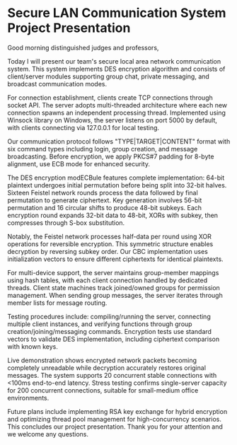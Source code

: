 # Secure LAN Communication System Project Presentation

Good morning distinguished judges and professors, 

Today I will present our team's secure local area network communication system. This system implements DES encryption algorithm and consists of client/server modules supporting group chat, private messaging, and broadcast communication modes.

For connection establishment, clients create TCP connections through socket API. The server adopts multi-threaded architecture where each new connection spawns an independent processing thread. Implemented using Winsock library on Windows, the server listens on port 5000 by default, with clients connecting via 127.0.0.1 for local testing.

Our communication protocol follows "TYPE|TARGET|CONTENT" format with six command types including login, group creation, and message broadcasting. Before encryption, we apply PKCS#7 padding for 8-byte alignment, use ECB mode for enhanced security.

The DES encryption modECBule features complete implementation: 64-bit plaintext undergoes initial permutation before being split into 32-bit halves. Sixteen Feistel network rounds process the data followed by final permutation to generate ciphertext. Key generation involves 56-bit permutation and 16 circular shifts to produce 48-bit subkeys. Each encryption round expands 32-bit data to 48-bit, XORs with subkey, then compresses through S-box substitution.

Notably, the Feistel network processes half-data per round using XOR operations for reversible encryption. This symmetric structure enables decryption by reversing subkey order. Our CBC implementation uses initialization vectors to ensure different ciphertexts for identical plaintexts.

For multi-device support, the server maintains group-member mappings using hash tables, with each client connection handled by dedicated threads. Client state machines track joined/owned groups for permission management. When sending group messages, the server iterates through member lists for message routing.

Testing procedures include: compiling/running the server, connecting multiple client instances, and verifying functions through group creation/joining/messaging commands. Encryption tests use standard vectors to validate DES implementation, including ciphertext comparison with known keys.

Live demonstration shows encrypted network packets becoming completely unreadable while decryption accurately restores original messages. The system supports 20 concurrent stable connections with <100ms end-to-end latency. Stress testing confirms single-server capacity for 200 concurrent connections, suitable for small-medium office environments.

Future plans include implementing RSA key exchange for hybrid encryption and optimizing thread pool management for high-concurrency scenarios. This concludes our project presentation. Thank you for your attention and we welcome any questions.

